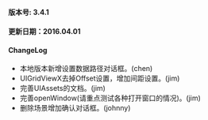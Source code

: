 #### 版本号: 3.4.1
#### 更新日期：2016.04.01
#### ChangeLog

- 本地版本新增设置数据路径对话框。(chen)
- UIGridViewX去掉Offset设置，增加间距设置。(jim)
- 完善UIAssets的文档。(jim)
- 完善openWindow(请重点测试各种打开窗口的情况)。(jim)
- 删除场景增加确认对话框。(johnny)
